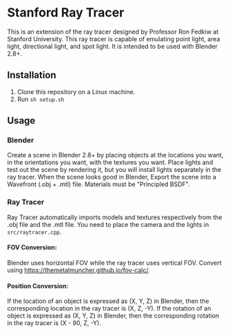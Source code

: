 # Stanford Ray Tracer
This is an extension of the ray tracer designed by 
Professor Ron Fedkiw at Stanford University. This ray tracer
is capable of emulating point light, area light, directional 
light, and spot light. It is intended to be used with Blender 2.8+.

## Installation
1. Clone this repository on a Linux machine.
2. Run `sh setup.sh`

## Usage
### Blender
Create a scene in Blender 2.8+ by placing objects at the locations you want, in the orientations you want, with the textures you want. Place lights and test out the scene by rendering it, but you will install lights separately in the ray tracer. When the scene looks good in Blender, Export the scene into a Wavefront (.obj + .mtl) file. Materials must be "Principled BSDF".

### Ray Tracer
Ray Tracer automatically imports models and textures respectively from the .obj file and the .mtl file. You need to place the camera and the lights in `src/raytracer.cpp`.

#### FOV Conversion:
Blender uses horizontal FOV while the ray tracer uses vertical FOV. Convert using https://themetalmuncher.github.io/fov-calc/.

#### Position Conversion:
If the location of an object is expressed as (X, Y, Z) in Blender, then the corresponding location in the ray tracer is (X, Z, -Y). If the rotation of an object is expressed as (X, Y, Z) in Blender, then the corresponding rotation in the ray tracer is (X - 90, Z, -Y).